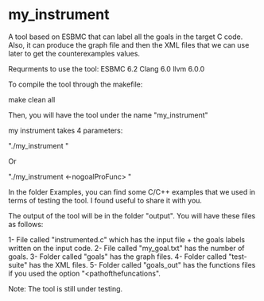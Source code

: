 # my_instrument
A tool based on ESBMC that can label all the goals in the target C code. Also, it can produce the graph file and then the XML files that we can use later to get the counterexamples values.

 Requrments to use the tool:
 ESBMC 6.2
 Clang 6.0
 llvm 6.0.0


To compile the tool through the makefile:

make clean all

Then, you will have the tool under the name "my_instrument"



my instrument takes 4 parameters:

"./my_instrument <inputFile> <outputFile> <goalOutputFile> <pathofthefuncations> <options>"
  
  Or
  
 "./my_instrument <inputFile> <outputFile> <goalOutputFile> <-nogoalProFunc> <options>"
 


In the folder Examples, you can find some C/C++ examples that we used in terms of testing the tool. I found useful to share it with you.


The output of the tool will be in the folder "output". You will have these files as follows:

1- File called "instrumented.c" which has the input file + the goals labels written on the input code.
2- File called "my_goal.txt" has the number of goals.
3- Folder called "goals" has the graph files.
4- Folder called "test-suite" has the XML files.
5- Folder called "goals_out" has the functions files if you used the option "<pathofthefuncations".



Note:
The tool is still under testing.
